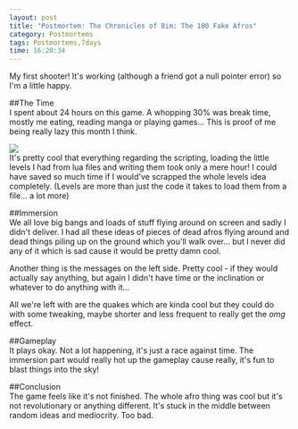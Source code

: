 ```yaml
---
layout: post
title: "Postmortem: The Chronicles of Bim: The 100 Fake Afros"
category: Postmortems
tags: Postmortems,7days
time: 16:20:34
---
```

My first shooter! It's working (although a friend got a null pointer error) so I'm a little happy.

##The Time   
I spent about 24 hours on this game. A whopping 30% was break time, mostly me eating, reading manga or playing games... This is proof of me being really lazy this month I think. 

![](http://madeoftree.net/media/images/afrograph.png)   
It's pretty cool that everything regarding the scripting, loading the little levels I had from lua files and writing them took only a mere hour! I could have saved so much time if I would've scrapped the whole levels idea completely. (Levels are more than just the code it takes to load them from a file... a lot more)

##Immersion   
We all love big bangs and loads of stuff flying around on screen and sadly I didn't deliver. I had all these ideas of pieces of dead afros flying around and dead things piling up on the ground which you'll walk over... but I never did any of it which is sad cause it would be pretty damn cool.

Another thing is the messages on the left side. Pretty cool - if they would actually say anything, but again I didn't have time or the inclination or whatever to do anything with it...

All we're left with are the quakes which are kinda cool but they could do with some tweaking, maybe shorter and less frequent to really get the *omg* effect.

##Gameplay   
It plays okay. Not a lot happening, it's just a race against time. The immersion part would really hot up the gameplay cause really, it's fun to blast things into the sky!

##Conclusion   
The game feels like it's not finished. The whole afro thing was cool but it's not revolutionary or anything different. It's stuck in the middle between random ideas and mediocrity. Too bad.

